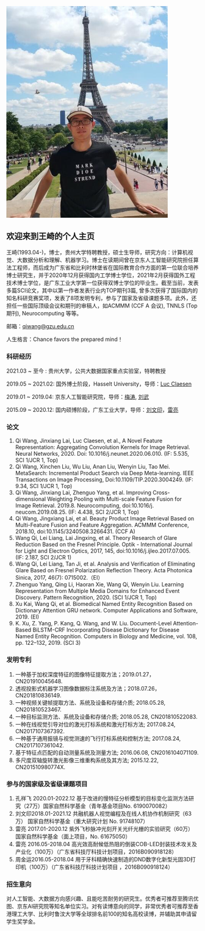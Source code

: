 ![Image text](ME.jpg)

## 欢迎来到王崎的个人主页

王崎(1993.04-)，博士，贵州大学特聘教授，硕士生导师，研究方向：计算机视觉、大数据分析和理解、机器学习。博士在读期间曾在京东人工智能研究院担任算法工程师，而后成为广东省和比利时林堡省在国际教育合作方面的第一位联合培养博士研究生，并于2020年12月获得国内工学博士学位，2021年2月获得国外工程技术博士学位，是广东工业大学第一位获得双博士学位的毕业生。截至当前，发表多篇SCI论文，其中以第一作者发表行业内TOP期刊3篇, 曾多次获得了国际国内的知名科研竞赛奖项，发表了8项发明专利，参与了国家及省级课题多项。此外，还担任一些国际顶级会议和期刊的审稿人，如ACMMM (CCF A 会议), TNNLS (Top 期刊), Neurocomputing 等等。

邮箱：qiwang@gzu.edu.cn 

人生格言：Chance favors the prepared mind！


### 科研经历

2021.03 ~   至今 :   贵州大学，公共大数据国家重点实验室，特聘教授

2019.05 ~ 2021.02:  国外博士阶段，Hasselt University，导师：[Luc Claesen](https://www.uhasselt.be/fiche?voornaam=luc&naam=claesen#fiche)

2019.01 ~ 2019.04:  京东人工智能研究院，导师：[梅涛](http://taomei.me/), [刘武]()

2015.09 ~ 2020.12:  国内硕博阶段，广东工业大学，导师：[刘文印](http://www.wislab.cn/liuwy/cv.htm)，[雷亮](https://yzw.gdut.edu.cn/info/1124/4546.htm)


### 论文

1.	Qi Wang, Jinxiang Lai, Luc Claesen, et al., A Novel Feature Representation: Aggregating Convolution Kernels for Image Retrieval. Neural Networks, 2020. Doi: 10.1016/j.neunet.2020.06.010. (IF: 5.535, SCI 1/JCR 1, Top) 
2.	Qi Wang, Xinchen Liu, Wu Liu, Anan Liu, Wenyin Liu, Tao Mei. MetaSearch: Incremental Product Search via Deep Meta-learning.  IEEE Transactions on Image Processing, Doi:10.1109/TIP.2020.3004249. (IF: 9.34, SCI 1/JCR 1, Top) 
3.	Qi Wang, Jinxiang Lai, Zhenguo Yang, et al. Improving Cross-dimensional Weighting Pooling with Multi-scale Feature Fusion for Image Retrieval. 2019.8.  Neurocomputing, doi:10.1016/j. neucom.2019.08.25. (IF: 4.438, SCI 2/JCR 1, Top)
4.	Qi Wang, Jingxiang Lai, et al. Beauty Product Image Retrieval Based on Multi-Feature Fusion and Feature Aggregation. ACMMM Conference, 2018.10, doi:10.1145/3240508.3266431. (CCF A)
5.	Wang Qi, Lei Liang, Lai Jingxing, et al. Theory Research of Glare Reduction Based on the Fresnel Principle. Optik - International Journal for Light and Electron Optics, 2017, 145, doi:10.1016/j.ijleo.2017.07.005. (IF: 2.187, SCI 2/JCR 1) 
6.	Wang Qi, Lei Liang, Tan Ji, et al. Analysis and Verification of Eliminating Glare Based on Fresnel Polarization Reflection Theory. Acta Photonica Sinica, 2017, 46(7): 0715002.（EI）
7.	Zhenguo Yang, Qing Li, Haoran Xie, Wang Qi, Wenyin Liu. Learning Representation from Multiple Media Domains for Enhanced Event Discovery. Pattern Recognition, 2020. (SCI 1/JCR 1, Top)
8.	Xu Kai, Wang Qi, et al. Biomedical Named Entity Recognition Based on Dictionary Attention GRU network. Computer Applications and Software, 2019. (EI)
9.	K. Xu, Z. Yang, P. Kang, Q. Wang, and W. Liu. Document-Level Attention-Based BiLSTM-CRF Incorporating Disease Dictionary for Disease Named Entity Recognition. Computers in Biology and Medicine, vol. 108, pp. 122–132, 2019. (SCI 3)

### 发明专利
1.	一种基于加权深度特征的图像特征提取方法；2019.01.27，CN201910045648.
2.	透视投影式机器学习图像数据标注系统及方法；2018.07.26，CN201810836149. 
3.	一种视频关键帧提取方法、系统及设备和存储介质; 2018.05.28, CN201810523467.
4.	一种目标监测方法、系统及设备和存储介质; 2018.05.28, CN201810522083.
5.	一种在线视觉引导对位的激光打标系统和激光打标方法; 2017.08.24, CN2017107367392. 
6.	一种基于通用振镜与视觉测速的飞行打标系统和控制方法; 2017.08.24, CN2017107361042.
7.	基于特征点匹配的自动测量系统及测量方法; 2016.06.08, CN2016104071109.
8.	多尺度双轴旋转激光影像三维重构系统及其方法; 2015.12.22, CN201510980774X.

### 参与的国家级及省级课题项目
1.	孔祥飞 2020.01-2022.12 基于改进的慢特征分析模型的目标变化监测方法研究（27万）国家自然科学基金（青年基金项目No. 6190070082）
2.	刘文印2018.01-2021.12 共融机器人视觉编程及在线人机协作机制研究（63万） 国家自然科学基金（重大研究计划 No. 91748107）
3.	雷亮 2017.01-2020.12 紫外飞秒脉冲光刻开关光纤光栅的实验研究（60万）国家自然科学基金（面上项目，No. 61675050）
4.	雷亮 2016.05-2018.04 高光效高耐候低热阻的倒装COB-LED封装技术攻关及产业化（100万）（广东省科技厅科技计划项目，2016B090918128）
5.	周金运2016.05-2018.04 用于牙科精确快速制造的DND数字化新型光固3D打印机（100万）（广东省科技厅科技计划项目 ，2016B090918124）	

### 招生意向

对人工智能、大数据方向感兴趣、且能吃苦耐劳的研究生。优秀者可推荐至腾讯优图、京东AI研究院等知名单位实习。对有读博意向的同学，非常优秀者可推荐至香港理工大学、比利时鲁汶大学等全球排名前100的知名高校读博，并辅助其申请留学生奖学金。


